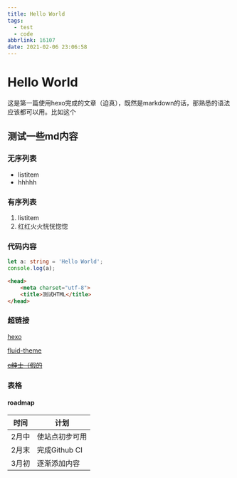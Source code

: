```yaml
---
title: Hello World
tags:
  - test
  - code
abbrlink: 16107
date: 2021-02-06 23:06:58
---
```

# Hello World

这是第一篇使用hexo完成的文章（迫真），既然是markdown的话，那熟悉的语法应该都可以用。比如这个

## 测试一些md内容

### 无序列表

* listitem
* hhhhh

### 有序列表

1. listitem
2. 红红火火恍恍惚惚

### 代码内容
```typescript
let a: string = 'Hello World';
console.log(a);
```
```HTML
<head>
    <meta charset="utf-8">
    <title>测试HTML</title>
</head>
```

### 超链接
[hexo](https://hexo.io "静态博客生成工具")

[fluid-theme](https://hexo.fluid-dev.com "非常漂亮的hexo主题")

~~[e绅士（假的](https://baidu.com)~~

### 表格

#### roadmap

时间 | 计划
-----|----
2月中|使站点初步可用
2月末|完成Github CI
3月初|逐渐添加内容
